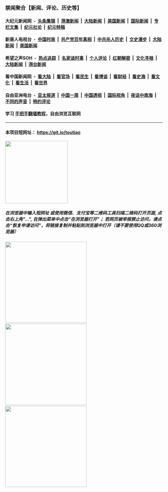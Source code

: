 ### 禁闻聚合【新闻、评论、历史等】

#### 大纪元新闻网 &nbsp;-&nbsp; [头条集锦](indexes/E头条集锦.md?t=03181432) &nbsp;|&nbsp; [港澳新闻](indexes/E港澳新闻.md?t=03181432)  &nbsp;|&nbsp; [大陆新闻](indexes/E大陆新闻.md?t=03181432) &nbsp;|&nbsp; [美国新闻](indexes/E美国新闻.md?t=03181432) &nbsp;|&nbsp; [国际新闻](indexes/E国际新闻.md?t=03181432) &nbsp;|&nbsp; [专栏文集](indexes/E专栏文集.md?t=03181432) &nbsp;|&nbsp; [纪元社论](indexes/E纪元社论.md?t=03181432) &nbsp;|&nbsp; [纪元特稿](indexes/E纪元特稿.md?t=03181432) 

#### 新唐人电视台 &nbsp;-&nbsp; [中国时局](indexes/N中国时局.md?t=03181432) &nbsp;|&nbsp; [共产党百年真相](indexes/N共产党百年真相.md?t=03181432) &nbsp;|&nbsp; [中共杀人历史](indexes/N中共杀人历史.md?t=03181432) &nbsp;|&nbsp; [文史漫步](indexes/N文史漫步.md?t=03181432) &nbsp;|&nbsp; [大陆新闻](indexes/N大陆新闻.md?t=03181432) &nbsp;|&nbsp; [美国新闻](indexes/N美国新闻.md?t=03181432)

#### 希望之声SOH &nbsp;-&nbsp; [热点追踪](indexes/H热点追踪.md?t=03181432) &nbsp;|&nbsp; [名家谈时事](indexes/H名家谈时事.md?t=03181432) &nbsp;|&nbsp; [个人评论](indexes/H个人评论.md?t=03181432)  &nbsp;|&nbsp; [红朝解密](indexes/H红朝解密.md?t=03181432) &nbsp;|&nbsp; [文化寻根](indexes/H文化寻根.md?t=03181432) &nbsp;|&nbsp; [大陆新闻](indexes/H大陆新闻.md?t=03181432) &nbsp;|&nbsp; [港台新闻](indexes/H港台新闻.md?t=03181432)

#### 看中国新闻网 &nbsp;-&nbsp; [看大陆](indexes/S看大陆.md?t=03181432) &nbsp;|&nbsp; [看官场](indexes/S看官场.md?t=03181432) &nbsp;|&nbsp; [看民生](indexes/S看民生.md?t=03181432)  &nbsp;|&nbsp; [看博谈](indexes/S看博谈.md?t=03181432) &nbsp;|&nbsp; [看财经](indexes/S看财经.md?t=03181432) &nbsp;|&nbsp; [看史海](indexes/S看史海.md?t=03181432) &nbsp;|&nbsp; [看文化](indexes/S看文化.md?t=03181432) &nbsp;|&nbsp; [看生活](indexes/S看生活.md?t=03181432) &nbsp;|&nbsp; [看世界](indexes/S看世界.md?t=03181432)

#### 自由亚洲电台 &nbsp;-&nbsp; [亚太报道](indexes/R亚太报道.md?t=03181432) &nbsp;|&nbsp; [中国一周](indexes/R中国一周.md?t=03181432) &nbsp;|&nbsp; [中国透视](indexes/R中国透视.md?t=03181432)  &nbsp;|&nbsp; [国际视角](indexes/R国际视角.md?t=03181432) &nbsp;|&nbsp; [夜话中南海](indexes/R夜话中南海.md?t=03181432) &nbsp;|&nbsp; [不同的声音](indexes/R不同的声音.md?t=03181432) &nbsp;|&nbsp; [特约评论](indexes/R特约评论.md?t=03181432)

#### 学习 [手把手翻墙教程](https://github.com/gfw-breaker/guides/wiki)，自由浏览互联网

----

#### 本项目短网址： https://git.io/toutiao
<img src="https://raw.githubusercontent.com/gfw-breaker/banned-news/master/scripts/img/qr.png" width="200px"/>  

##### 在浏览器中输入短网址 或使用微信、支付宝等二维码工具扫描二维码打开页面, 点击右上角"...", 在弹出菜单中点击“在浏览器打开”； 若网页被举报禁止访问，请点击“恢复申请访问”，将链接复制并粘贴到浏览器中打开（请不要使用QQ或360浏览器）

<img src="https://raw.githubusercontent.com/gfw-breaker/banned-news/master/scripts/img/1.png" width="260px"/> &nbsp; <img src="https://raw.githubusercontent.com/gfw-breaker/banned-news/master/scripts/img/2.png" width="260px"/> &nbsp; <img src="https://raw.githubusercontent.com/gfw-breaker/banned-news/master/scripts/img/3.png" width="260px"/>
